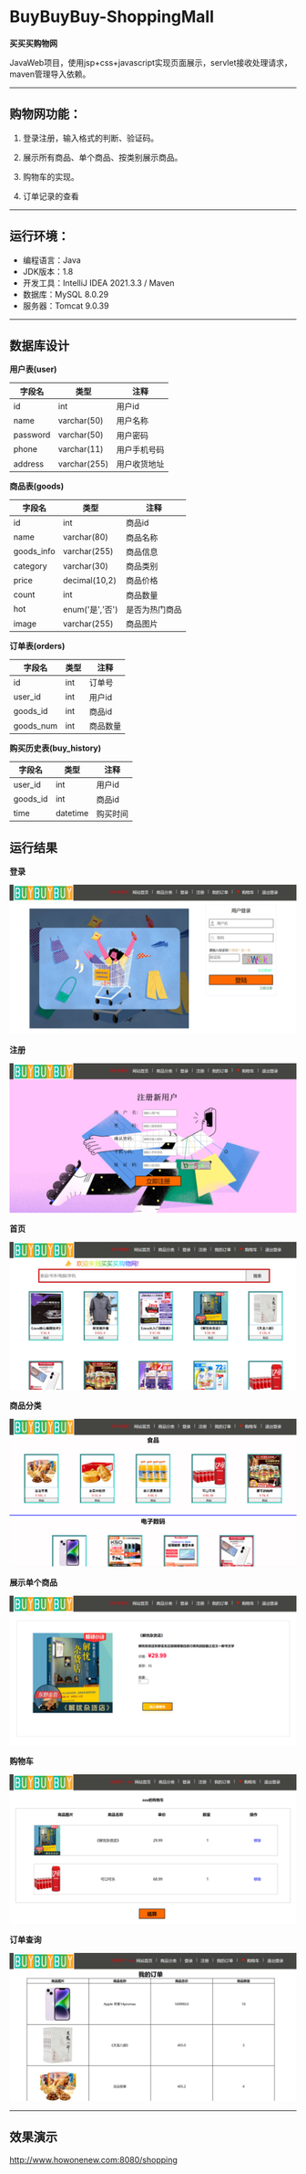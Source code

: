 # BuyBuyBuy-ShoppingMall

**买买买购物网**

JavaWeb项目，使用jsp+css+javascript实现页面展示，servlet接收处理请求，maven管理导入依赖。

---

## 购物网功能：

1. 登录注册，输入格式的判断、验证码。

2. 展示所有商品、单个商品、按类别展示商品。

3. 购物车的实现。

4. 订单记录的查看

---

## **运行环境**：

- 编程语言：Java
- JDK版本：1.8
- 开发工具：IntelliJ IDEA 2021.3.3 / Maven
- 数据库：MySQL 8.0.29
- 服务器：Tomcat 9.0.39

---

## 数据库设计

**用户表(user)**

| 字段名   | 类型         | 注释         |
| -------- | ------------ | ----------- |
| id       | int          | 用户id       |
| name     | varchar(50) | 用户名称     |
| password | varchar(50) | 用户密码     |
| phone    | varchar(11)  | 用户手机号码 |
| address  | varchar(255) | 用户收货地址 |

**商品表(goods)**


| 字段名 | 类型 | 注释 |
| ------ | ---- | ---- |
| id   | int  | 商品id |
| name | varchar(80) | 商品名称 |
| goods_info | varchar(255) | 商品信息 |
| category | varchar(30) | 商品类别 |
| price | decimal(10,2) | 商品价格 |
| count | int  | 商品数量 |
| hot  | enum('是','否') | 是否为热门商品 |
| image | varchar(255) | 商品图片 |

**订单表(orders)**

| 字段名    | 类型   | 注释         |
|-----------|--------|--------------|
| id        | int    | 订单号       |
| user_id   | int    | 用户id       |
| goods_id  | int    | 商品id       |
| goods_num | int    | 商品数量     |

**购买历史表(buy_history)**

| 字段名    | 类型     | 注释         |
|-----------|----------|--------------|
| user_id   | int      | 用户id       |
| goods_id  | int      | 商品id       |
| time      | datetime | 购买时间     |

## 运行结果

**登录**

![](images/login.png)

**注册**

![](images/register.png)

**首页**

![](images/index.png)

**商品分类**

![](images/category.png)

**展示单个商品**

![](images/onegoods.png)

**购物车**

![](images/cart.png)

**订单查询**

![](images/order.png)

---

## 效果演示

http://www.howonenew.com:8080/shopping
